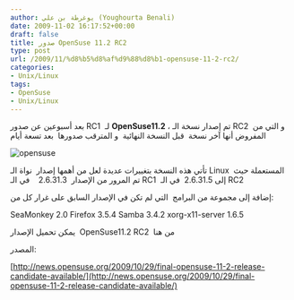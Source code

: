 ```yaml
---
author: يوغرطة بن علي (Youghourta Benali)
date: 2009-11-02 16:17:52+00:00
draft: false
title: صدور OpenSuse 11.2 RC2
type: post
url: /2009/11/%d8%b5%d8%af%d9%88%d8%b1-opensuse-11-2-rc2/
categories:
- Unix/Linux
tags:
- OpenSuse
- Unix/Linux
---
```


بعد أسبوعين عن صدور RC1  لـ **OpenSuse11.2** ، تم إصدار نسخة الـ RC2  و التي من المفروض أنها آخر نسخة  قبل النسخة النهائية  و المترقب صدورها  بعد تسعة أيام

![opensuse](http://www.it-scoop.com/wp-content/uploads/2009/11/opensuse.jpg)


تأتي هذه النسخة بتغييرات عديدة لعل من أهمها إصدار  نواة الـ Linux  المستعملة حيث تم المرور من الإصدار  2.6.31.3    في الـ RC1  إلى 2.6.31.5  في الـ RC2


إضافة إلى مجموعة من البرامج  التي لم تكن في الإصدار السابق على غرار كل من:





SeaMonkey 2.0
Firefox 3.5.4
Samba 3.4.2
xorg-x11-server 1.6.5




يمكن تحميل الإصدار  OpenSuse11.2 RC2  من هنا

المصدر:

[http://news.opensuse.org/2009/10/29/final-opensuse-11-2-release-candidate-available/](http://news.opensuse.org/2009/10/29/final-opensuse-11-2-release-candidate-available/)
